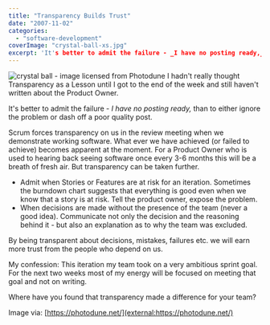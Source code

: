 ```yaml
---
title: "Transparency Builds Trust"
date: "2007-11-02"
categories: 
  - "software-development"
coverImage: "crystal-ball-xs.jpg"
excerpt: 'It's better to admit the failure - _I have no posting ready,_ than to either ignore the'
---
```


![crystal ball - image licensed from Photodune](src/content/blog/transparency-bu/images/crystal-ball-xs.jpg) I hadn't really thought Transparency as a Lesson until I got to the end of the week and still haven't written about the Product Owner.

It's better to admit the failure - _I have no posting ready,_ than to either ignore the problem or dash off a poor quality post.

Scrum forces transparency on us in the review meeting when we demonstrate working software. What ever we have achieved (or failed to achieve) becomes apparent at the moment. For a Product Owner who is used to hearing back seeing software once every 3-6 months this will be a breath of fresh air. But transparency can be taken further.

- Admit when Stories or Features are at risk for an iteration. Sometimes the burndown chart suggests that everything is good even when we know that a story is at risk. Tell the product owner, expose the problem.
- When decisions are made without the presence of the team (never a good idea). Communicate not only the decision and the reasoning behind it - but also an explanation as to why the team was excluded.

By being transparent about decisions, mistakes, failures etc. we will earn more trust from the people who depend on us.

My confession: This iteration my team took on a very ambitious sprint goal. For the next two weeks most of my energy will be focused on meeting that goal and not on writing.

Where have you found that transparency made a difference for your team?

Image via: [https://photodune.net/](external:https://photodune.net/)
